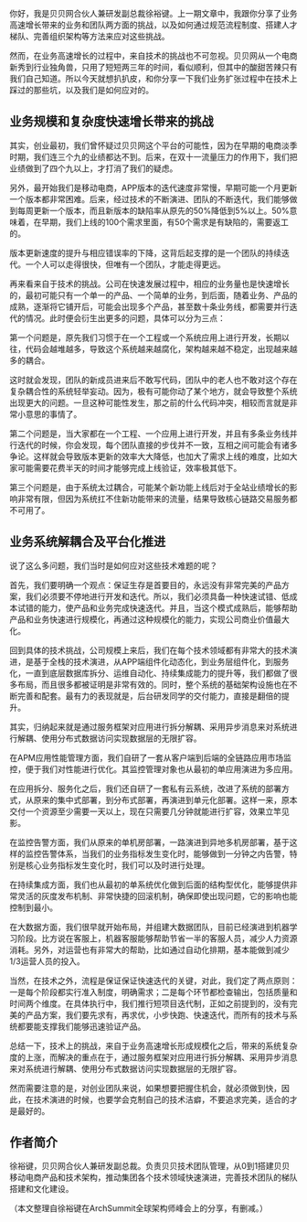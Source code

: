 你好，我是贝贝网合伙人兼研发副总裁徐裕键。上一期文章中，我跟你分享了业务高速增长带来的业务和团队两方面的挑战，以及如何通过规范流程制度、搭建人才梯队、完善组织架构等方法来应对这些挑战。

然而，在业务高速增长的过程中，来自技术的挑战也不可忽视。贝贝网从一个电商新秀到行业独角兽，只用了短短两三年的时间，看似顺利，但其中的酸甜苦辣只有我们自己知道。所以今天就想扒扒皮，和你分享一下我们业务扩张过程中在技术上踩过的那些坑，以及我们是如何应对的。

## 业务规模和复杂度快速增长带来的挑战

其实，创业最初，我们曾怀疑过贝贝网这个平台的可能性，因为在早期的电商淡季时期，我们连三个九的业绩都达不到。后来，在双十一流量压力的作用下，我们把业绩做到了四个九以上，才打消了我们的疑虑。

另外，最开始我们是移动电商，APP版本的迭代速度非常慢，早期可能一个月更新一个版本都非常困难。后来，经过技术的不断演进、团队的不断迭代，我们能够做到每周更新一个版本，而且新版本的缺陷率从原先的50%降低到5%以上。50%意味着，在早期，我们上线的100个需求里面，有50个需求是有缺陷的，需要返工的。

版本更新速度的提升与相应错误率的下降，这背后起支撑的是一个团队的持续迭代。一个人可以走得很快，但唯有一个团队，才能走得更远。

再来看来自于技术的挑战。公司在快速发展过程中，相应的业务量也是快速增长的，最初可能只有一个单一的产品、一个简单的业务，到后面，随着业务、产品的成熟，逐渐将它铺开后，可能会出现多个产品，甚至数十条业务线，都需要并行迭代的情况。此时便会衍生出更多的问题，具体可以分为三点：

第一个问题是，原先我们习惯于在一个工程或一个系统应用上进行开发，长期以往，代码会越堆越多，导致这个系统越来越腐化，架构越来越不稳定，出现越来越多的耦合。

这时就会发现，团队的新成员进来后不敢写代码，团队中的老人也不敢对这个存在复杂耦合性的系统轻举妄动。因为，极有可能你动了某个地方，就会导致整个系统出现更大的问题。一旦这种可能性发生，那之前的什么代码冲突，相较而言就是非常小意思的事情了。

第二个问题是，当大家都在一个工程、一个应用上进行开发，并且有多条业务线并行迭代的时候，你会发现，每个团队直接的步伐并不一致，互相之间可能会有诸多争论。这样就会导致版本更新的效率大大降低，也加大了需求上线的难度，比如大家可能需要花费半天的时间才能够完成上线验证，效率极其低下。

第三个问题是，由于系统太过耦合，可能某个新功能上线后对于全站业绩增长的影响非常有限，但因为系统扛不住新功能带来的流量，结果导致核心链路交易服务都不可用了。

## 业务系统解耦合及平台化推进

说了这么多问题，我们当时是如何应对这些技术难题的呢？

首先，我们要明确一个观点：保证生存是首要目的，永远没有非常完美的产品方案，我们必须要不停地进行开发和迭代。所以，我们必须具备一种快速试错、低成本试错的能力，使产品和业务完成快速迭代。并且，当这个模式成熟后，能够帮助产品和业务快速进行规模化，再通过这种规模化的能力，实现公司商业价值最大化。

回到具体的技术挑战，公司规模上来后，我们在每个技术领域都有非常大的技术演进，是基于全栈的技术演进，从APP端组件化动态化，到业务层组件化，到服务化，一直到底层数据库拆分、运维自动化、持续集成能力的提升等，我们都做了很多布局，而且很多都被证明是非常有效的。同时，整个系统的基础架构设施也在不断完善和配套。最有力的表现就是，后台研发同学的交付能力，直接是翻倍的提升。

其实，归纳起来就是通过服务框架对应用进行拆分解耦、采用异步消息来对系统进行解耦、使用分布式数据访问实现数据层的无限扩容。

在APM应用性能管理方面，我们自研了一套从客户端到后端的全链路应用市场监控，便于我们对性能进行优化。其监控管理对象也从最初的单应用演进为多应用。

在应用拆分、服务化之后，我们还自研了一套私有云系统，改进了系统的部署方式，从原来的集中式部署，到分布式部署，再演进到单元化部署。这样一来，原本交付一个资源至少需要一天以上，现在只需要几分钟就能进行扩容，效果立竿见影。

在监控告警方面，我们从原来的单机房部署，一路演进到异地多机房部署，基于这样的监控告警体系，当我们的业务指标发生变化时，能够做到一分钟之内告警，特别是核心业务指标发生变化时，我们可以及时进行处理。

在持续集成方面，我们也从最初的单系统优化做到后面的结构型优化，能够提供非常灵活的灰度发布机制、非常快捷的回滚机制，确保即使出现问题，它的影响也能控制到最小。

在大数据方面，我们很早就开始布局，并组建大数据团队，目前已经演进到机器学习阶段。比方说在客服上，机器客服能够帮助节省一半的客服人员，减少人力资源消耗。另外，对运营也有非常大的帮助，比如通过自动化排期，基本能做到减少1/3运营人员的投入。

当然，在技术之外，流程是保证保证快速迭代的关键，对此，我们定了两点原则：一是每个阶段都实行准入制度，明确需求；二是每个环节都检查输出，包括质量和时间两个维度。在具体执行中，我们推行短项目迭代制，正如之前提到的，没有完美的产品方案，我们要先求有，再求优，小步快跑、快速迭代，而所有的技术与系统都要能支撑我们能够迅速验证产品。

总结一下，技术上的挑战，来自于业务高速增长形成规模化之后，带来的系统复杂度的上涨，而解决的重点在于，通过服务框架对应用进行拆分解耦、采用异步消息来对系统进行解耦、使用分布式数据访问实现数据层的无限扩容。

然而需要注意的是，对创业团队来说，如果想要把握住机会，就必须做到快，因此，在技术演进的时候，也要学会克制自己的技术洁癖，不要追求完美，适合的才是最好的。

## 作者简介

徐裕键，贝贝网合伙人兼研发副总裁。负责贝贝技术团队管理，从0到1搭建贝贝移动电商产品和技术架构，推动集团各个技术领域快速演进，完善技术团队的梯队搭建和文化建设。

（本文整理自徐裕键在ArchSummit全球架构师峰会上的分享，有删减。）
